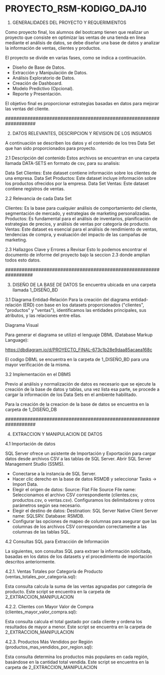 # PROYECTO_RSM-KODIGO_DAJ10

1. GENERALIDADES DEL PROYECTO Y REQUERIMIENTOS 

Como proyecto final, los alumnos del bootcamp tienen que realizar un proyecto que consiste en optimizar las ventas de una tienda en línea mediante el análisis de datos, se debe diseñar una base de datos y analizar la información de ventas, clientes y productos. 

El proyecto se divide en varias fases, como se indica a continuación.
* Diseño de Base de Datos.
* Extracción y Manipulación de Datos.
* Análisis Exploratorio de Datos.
* Creación de Dashboard.
* Modelo Predictivo (Opcional).
* Reporte y Presentación.

El objetivo final es proporcionar estrategias basadas en datos para mejorar las ventas del cliente.

###################################################################

2. DATOS RELEVANTES, DESCRIPCION Y REVISION DE LOS INSUMOS

A continuación se describen los datos y el contenido de los tres Data Set que han sido proporcionados para proyecto.

2.1 Descripción del contenido
Estos archivos se encuentran en una carpeta llamada DATA-SETS en formato de csv, para su analisis:

Data Set Clientes: Este dataset contiene información sobre los clientes de una empresa.
Data Set Productos: Este dataset incluye información sobre los productos ofrecidos por la empresa.
Data Set Ventas: Este dataset contiene registros de ventas.

2.2 Relevancia de cada Data Set

Clientes: Es la base para cualquier análisis de comportamiento del cliente, segmentación de mercado, y estrategias de marketing personalizadas.
Productos: Es fundamental para el análisis de inventarios, planificación de estrategias de precios, y análisis de ventas por categoría de producto.
Ventas: Este dataset es esencial para el análisis de rendimiento de ventas, tendencias de compra, y evaluación del impacto de las campañas de marketing.

2.3 Hallazgos Clave y Errores a Revisar
Esto lo podemos encontrar el documento de informe del proyecto bajo la seccion 2.3 donde amplian todos esto datos.

##################################################################

3. DISEÑO DE LA BASE DE DATOS
   Se encuentra ubicada en una carpeta llamada 1_DISEÑO_BD
   
3.1 Diagrama Entidad-Relación
Para la creación del diagrama entidad-relación (ERD) con base en los datasets proporcionados ("clientes", "productos" y "ventas"), identificamos las entidades principales, sus atributos, y las relaciones entre ellas. 

Diagrama Visual

Para generar el diagrama se utilizó el lenguaje DBML (Database Markup Language):

https://dbdiagram.io/d/PROYECTO_FINAL-673c1b28e9daa85acaea168c

El codigo DBML se encuentra en la carpeta de 1_DISEÑO_BD para una mayor verificación de la misma.

3.2 Implementación en el DBMS

Previo al análisis y normalización de datos es necesario que se ejecute la creación de la base de datos y tablas, una vez lista esa parte, se procede a cargar la información de los Data Sets en el ambiente habilitado.

Para la creación de la creacion de la base de datos se encuentra en la carpeta de 1_DISEÑO_DB

###################################################################

4. EXTRACCION Y MANIPULACION DE DATOS
   
4.1 Importación de datos

SQL Server ofrece un asistente de Importación y Exportación para cargar datos desde archivos CSV a las tablas de SQL Server.
Abrir SQL Server Management Studio (SSMS).
* Conectarse a la instancia de SQL Server.
* Hacer clic derecho en la base de datos RSMDB y seleccionar Tasks -> Import Data.
* Elegir el origen de datos:
      Source: Flat File Source
      File name: Seleccionamos el archivo CSV correspondiente (clientes.csv, productos.csv, o ventas.csv).
      Configuramos los delimitadores y otros parámetros según sea necesario.
* Elegir el destino de datos:
      Destination: SQL Server Native Client
      Server name: SQLSRV.
      Database: RSMDB.
* Configurar las opciones de mapeo de columnas para asegurar que las columnas de los archivos CSV correspondan correctamente a las columnas de las tablas SQL.

4.2 Consultas SQL para Extracción de Información

La siguientes, son consultas SQL para extraer la información solicitada, basadas en los datos de los datasets y el procedimiento de importación descritos anteriormente.

4.2.1. Ventas Totales por Categoría de Producto (ventas_totales_por_categoria.sql):
   
Esta consulta calcula la suma de las ventas agrupadas por categoría de producto. Este script se encuentra en la carpeta de 2_EXTRACCION_MANIPULACION

4.2.2. Clientes con Mayor Valor de Compra (clientes_mayor_valor_compra.sql):
   
Esta consulta calcula el total gastado por cada cliente y ordena los resultados de mayor a menor. Este script se encuentra en la carpeta de 2_EXTRACCION_MANIPULACION
   
4.2.3. Productos Más Vendidos por Región (productos_mas_vendidos_por_region.sql):
   
Esta consulta determina los productos más populares en cada región, basándose en la cantidad total vendida. Este script se encuentra en la carpeta de 2_EXTRACCION_MANIPULACION
